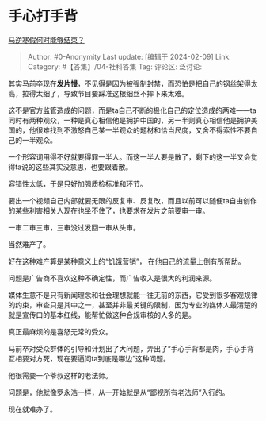 # 手心打手背
[马逆寒假何时能够结束？](https://www.zhihu.com/question/637053291/answer/3391988520)

> Author: #0-Anonymity
> Last update: [编辑于 2024-02-09]
> Link:
> Category:  #【答集】/04-社科答集 
> Tag:
> 评论区:
> 泛讨论:

其实马前卒现在**发片慢**，不见得是因为被强制封禁，而恐怕是把自己的钢丝架得太高，拉得太细了，导致节目要踩准这根细丝不摔下来太难。

这不是官方监管造成的问题，而是ta自己不断的极化自己的定位造成的两难——ta同时有两种观众，一种是真心相信他是拥护中国的，另一半则真心相信他是拥护美国的，他很难找到不激怒自己某一半观众的题材和恰当尺度，又舍不得索性不要自己的一半观众。

一个形容词用得不好就要得罪一半人。而这一半人要是散了，剩下的这一半又会觉得ta说的这些其实没意思，也要跟着散。

容错性太低，于是只好加强质检标准和环节。

要出一个视频自己内部就要无限的反复审、反复改，而且以前可以随便ta自由创作的某些利害相关人现在也坐不住了，也要求在发片之前要审一审。

一审二审三审，三审没过发回一审从头审。

当然难产了。

好在这种难产算是某种意义上的“饥饿营销”， 在他自己的流量上倒有所帮助。

问题是广告商不喜欢这种不确定性，而广告收入是很大的利润来源。

媒体生意不是只有新闻理念和社会理想就能一往无前的东西，它受到很多客观规律的约束，审查只是其中之一，甚至并非最关键的限制，因为专业的媒体人最清楚的就是宣传口的基本红线，能帮忙做这种合规审核的人多的是。

真正最麻烦的是喜怒无常的受众。

马前卒对受众群体的引导和计划出了大问题，弄出了“手心手背都是肉，手心手背互相要对方死，现在要逼问ta到底是哪边”这种问题。

他很需要一个爷叔这样的老法师。

问题是，他就像罗永浩一样，从一开始就是从“鄙视所有老法师”入行的。

现在就难办了。
